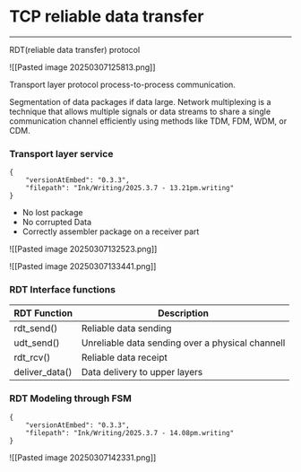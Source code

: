 # TCP reliable data transfer
---

 RDT(reliable data transfer) protocol
 
![[Pasted image 20250307125813.png]]

Transport layer protocol process-to-process communication.

Segmentation of data packages if data large.
Network multiplexing is a technique that allows multiple signals or data streams to share a single communication channel efficiently using methods like TDM, FDM, WDM, or CDM.

### Transport layer service 

```handwritten-ink
{
	"versionAtEmbed": "0.3.3",
	"filepath": "Ink/Writing/2025.3.7 - 13.21pm.writing"
}
```
- No lost package
- No corrupted Data 
- Correctly assembler package on a receiver part

![[Pasted image 20250307132523.png]]

![[Pasted image 20250307133441.png]]

### RDT Interface functions

| RDT Function   | Description                                      |
| -------------- | ------------------------------------------------ |
| rdt_send()     | Reliable data sending                            |
| udt_send()     | Unreliable data sending over a physical channell |
| rdt_rcv()      | Reliable data receipt                            |
| deliver_data() | Data delivery to upper layers                    |

### RDT Modeling through FSM


```handwritten-ink
{
	"versionAtEmbed": "0.3.3",
	"filepath": "Ink/Writing/2025.3.7 - 14.08pm.writing"
}
```


![[Pasted image 20250307142331.png]]